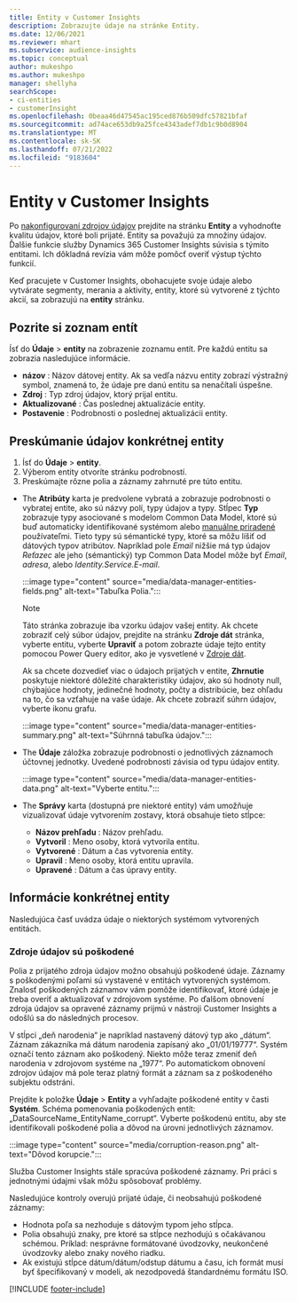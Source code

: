 ```yaml
---
title: Entity v Customer Insights
description: Zobrazujte údaje na stránke Entity.
ms.date: 12/06/2021
ms.reviewer: mhart
ms.subservice: audience-insights
ms.topic: conceptual
author: mukeshpo
ms.author: mukeshpo
manager: shellyha
searchScope:
- ci-entities
- customerInsight
ms.openlocfilehash: 0beaa46d47545ac195ced876b509dfc57821bfaf
ms.sourcegitcommit: ad74ace653db9a25fce4343adef7db1c9b0d8904
ms.translationtype: MT
ms.contentlocale: sk-SK
ms.lasthandoff: 07/21/2022
ms.locfileid: "9183604"
---
```

# <a name="entities-in-customer-insights"></a>Entity v Customer Insights

Po [nakonfigurovaní zdrojov údajov](data-sources.md) prejdite na stránku **Entity** a vyhodnoťte kvalitu údajov, ktoré boli prijaté. Entity sa považujú za množiny údajov. Ďalšie funkcie služby Dynamics 365 Customer Insights súvisia s týmito entitami. Ich dôkladná revízia vám môže pomôcť overiť výstup týchto funkcií.

Keď pracujete v Customer Insights, obohacujete svoje údaje alebo vytvárate segmenty, merania a aktivity, entity, ktoré sú vytvorené z týchto akcií, sa zobrazujú na **entity** stránku.

## <a name="view-a-list-of-entities"></a>Pozrite si zoznam entít

Ísť do **Údaje** > **entity** na zobrazenie zoznamu entít. Pre každú entitu sa zobrazia nasledujúce informácie.

- **názov** : Názov dátovej entity. Ak sa vedľa názvu entity zobrazí výstražný symbol, znamená to, že údaje pre danú entitu sa nenačítali úspešne.
- **Zdroj** : Typ zdroj údajov, ktorý prijal entitu.
- **Aktualizované** : Čas poslednej aktualizácie entity.
- **Postavenie** : Podrobnosti o poslednej aktualizácii entity.

## <a name="explore-a-specific-entitys-data"></a>Preskúmanie údajov konkrétnej entity

1. Ísť do **Údaje** > **entity**.
1. Výberom entity otvoríte stránku podrobností.  
1. Preskúmajte rôzne polia a záznamy zahrnuté pre túto entitu.

- The **Atribúty** karta je predvolene vybratá a zobrazuje podrobnosti o vybratej entite, ako sú názvy polí, typy údajov a typy. Stĺpec **Typ** zobrazuje typy asociované s modelom Common Data Model, ktoré sú buď automaticky identifikované systémom alebo [manuálne priradené](map-entities.md) používateľmi. Tieto typy sú sémantické typy, ktoré sa môžu líšiť od dátových typov atribútov. Napríklad pole *Email* nižšie má typ údajov *Reťazec* ale jeho (sémantický) typ Common Data Model môže byť *Email*, *adresa*, alebo *Identity.Service.E-mail*.

   :::image type="content" source="media/data-manager-entities-fields.png" alt-text="Tabuľka Polia.":::

   > [!NOTE]
   > Táto stránka zobrazuje iba vzorku údajov vašej entity. Ak chcete zobraziť celý súbor údajov, prejdite na stránku **Zdroje dát** stránka, vyberte entitu, vyberte **Upraviť** a potom zobrazte údaje tejto entity pomocou Power Query editor, ako je vysvetlené v [Zdroje dát](data-sources.md).

   Ak sa chcete dozvedieť viac o údajoch prijatých v entite, **Zhrnutie** poskytuje niektoré dôležité charakteristiky údajov, ako sú hodnoty null, chýbajúce hodnoty, jedinečné hodnoty, počty a distribúcie, bez ohľadu na to, čo sa vzťahuje na vaše údaje. Ak chcete zobraziť súhrn údajov, vyberte ikonu grafu.

   :::image type="content" source="media/data-manager-entities-summary.png" alt-text="Súhrnná tabuľka údajov.":::

- The **Údaje** záložka zobrazuje podrobnosti o jednotlivých záznamoch účtovnej jednotky. Uvedené podrobnosti závisia od typu údajov entity.

   :::image type="content" source="media/data-manager-entities-data.png" alt-text="Vyberte entitu.":::

- The **Správy** karta (dostupná pre niektoré entity) vám umožňuje vizualizovať údaje vytvorením zostavy, ktorá obsahuje tieto stĺpce:

  - **Názov prehľadu** : Názov prehľadu.
  - **Vytvoril** : Meno osoby, ktorá vytvorila entitu.
  - **Vytvorené** : Dátum a čas vytvorenia entity.
  - **Upravil** : Meno osoby, ktorá entitu upravila.
  - **Upravené** : Dátum a čas úpravy entity.

## <a name="entity-specific-information"></a>Informácie konkrétnej entity

Nasledujúca časť uvádza údaje o niektorých systémom vytvorených entitách.

### <a name="corrupted-data-sources"></a>Zdroje údajov sú poškodené

Polia z prijatého zdroja údajov možno obsahujú poškodené údaje. Záznamy s poškodenými poľami sú vystavené v entitách vytvorených systémom. Znalosť poškodených záznamov vám pomôže identifikovať, ktoré údaje je treba overiť a aktualizovať v zdrojovom systéme. Po ďalšom obnovení zdroja údajov sa opravené záznamy prijmú v nástroji Customer Insights a odošlú sa do následných procesov. 

V stĺpci „deň narodenia“ je napríklad nastavený dátový typ ako „dátum“. Záznam zákazníka má dátum narodenia zapísaný ako „01/01/19777“. Systém označí tento záznam ako poškodený. Niekto môže teraz zmeniť deň narodenia v zdrojovom systéme na „1977“. Po automatickom obnovení zdrojov údajov má pole teraz platný formát a záznam sa z poškodeného subjektu odstráni.

Prejdite k položke **Údaje** > **Entity** a vyhľadajte poškodené entity v časti **Systém**. Schéma pomenovania poškodených entít: „DataSourceName_EntityName_corrupt“. Vyberte poškodenú entitu, aby ste identifikovali poškodené polia a dôvod na úrovni jednotlivých záznamov.

   :::image type="content" source="media/corruption-reason.png" alt-text="Dôvod korupcie.":::

Služba Customer Insights stále spracúva poškodené záznamy. Pri práci s jednotnými údajmi však môžu spôsobovať problémy.

Nasledujúce kontroly overujú prijaté údaje, či neobsahujú poškodené záznamy:

- Hodnota poľa sa nezhoduje s dátovým typom jeho stĺpca.
- Polia obsahujú znaky, pre ktoré sa stĺpce nezhodujú s očakávanou schémou. Príklad: nesprávne formátované úvodzovky, neukončené úvodzovky alebo znaky nového riadku.
- Ak existujú stĺpce dátum/dátum/odstup dátumu a času, ich formát musí byť špecifikovaný v modeli, ak nezodpovedá štandardnému formátu ISO.

[!INCLUDE [footer-include](includes/footer-banner.md)]
